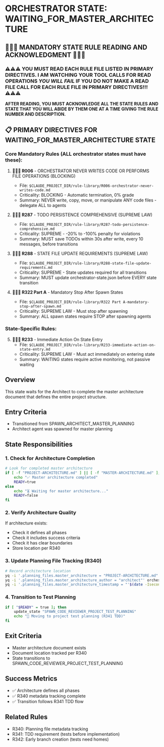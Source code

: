 # ORCHESTRATOR STATE: WAITING_FOR_MASTER_ARCHITECTURE

## 🔴🔴🔴 MANDATORY STATE RULE READING AND ACKNOWLEDGMENT 🔴🔴🔴

### ⚠️⚠️⚠️ YOU MUST READ EACH RULE FILE LISTED IN PRIMARY DIRECTIVES. **I AM WATCHING YOUR TOOL CALLS FOR READ OPERATIONS** *YOU WILL FAIL* IF YOU DO NOT MAKE A READ FILE CALL FOR EACH RULE FILE IN PRIMARY DIRECTIVES!!! ⚠️⚠️⚠️

**AFTER READING, YOU MUST ACKNOWLEDGE ALL THE STATE RULES AND STATE THAT YOU WILL ABIDE BY THEM ONE AT A TIME GIVING THE RULE NUMBER AND DESCRIPTION.**

## 📋 PRIMARY DIRECTIVES FOR WAITING_FOR_MASTER_ARCHITECTURE STATE

### Core Mandatory Rules (ALL orchestrator states must have these):

1. **🚨🚨🚨 R006** - ORCHESTRATOR NEVER WRITES CODE OR PERFORMS FILE OPERATIONS (BLOCKING)
   - File: `$CLAUDE_PROJECT_DIR/rule-library/R006-orchestrator-never-writes-code.md`
   - Criticality: BLOCKING - Automatic termination, 0% grade
   - Summary: NEVER write, copy, move, or manipulate ANY code files - delegate ALL to agents

2. **🔴🔴🔴 R287** - TODO PERSISTENCE COMPREHENSIVE (SUPREME LAW)
   - File: `$CLAUDE_PROJECT_DIR/rule-library/R287-todo-persistence-comprehensive.md`
   - Criticality: SUPREME - -20% to -100% penalty for violations
   - Summary: MUST save TODOs within 30s after write, every 10 messages, before transitions

3. **🔴🔴🔴 R288** - STATE FILE UPDATE REQUIREMENTS (SUPREME LAW)
   - File: `$CLAUDE_PROJECT_DIR/rule-library/R288-state-file-update-requirements.md`
   - Criticality: SUPREME - State updates required for all transitions
   - Summary: MUST update orchestrator-state.json before EVERY state transition

4. **🔴🔴🔴 R322 Part A** - Mandatory Stop After Spawn States
   - File: `$CLAUDE_PROJECT_DIR/rule-library/R322 Part A-mandatory-stop-after-spawn.md`
   - Criticality: SUPREME LAW - Must stop after spawning
   - Summary: ALL spawn states require STOP after spawning agents

### State-Specific Rules:

5. **🔴🔴🔴 R233** - Immediate Action On State Entry
   - File: `$CLAUDE_PROJECT_DIR/rule-library/R233-immediate-action-on-state-entry.md`
   - Criticality: SUPREME LAW - Must act immediately on entering state
   - Summary: WAITING states require active monitoring, not passive waiting

## Overview
This state waits for the Architect to complete the master architecture document that defines the entire project structure.

## Entry Criteria
- Transitioned from SPAWN_ARCHITECT_MASTER_PLANNING
- Architect agent was spawned for master planning

## State Responsibilities

### 1. Check for Architecture Completion
```bash
# Look for completed master architecture
if [ -f "PROJECT-ARCHITECTURE.md" ] || [ -f "MASTER-ARCHITECTURE.md" ]; then
    echo "✅ Master architecture completed"
    READY=true
else
    echo "⏳ Waiting for master architecture..."
    READY=false
fi
```

### 2. Verify Architecture Quality
If architecture exists:
- Check it defines all phases
- Check it includes success criteria
- Check it has clear boundaries
- Store location per R340

### 3. Update Planning File Tracking (R340)
```bash
# Record architecture location
yq -i '.planning_files.master_architecture = "PROJECT-ARCHITECTURE.md"' orchestrator-state.json
yq -i '.planning_files.master_architecture_author = "architect"' orchestrator-state.json
yq -i '.planning_files.master_architecture_timestamp = "'$(date -Iseconds)'"' orchestrator-state.json
```

### 4. Transition to Test Planning
```bash
if [ "$READY" = true ]; then
    update_state "SPAWN_CODE_REVIEWER_PROJECT_TEST_PLANNING"
    echo "🧪 Moving to project test planning (R341 TDD)"
fi
```

## Exit Criteria
- Master architecture document exists
- Document location tracked per R340
- State transitions to SPAWN_CODE_REVIEWER_PROJECT_TEST_PLANNING

## Success Metrics
- ✅ Architecture defines all phases
- ✅ R340 metadata tracking complete
- ✅ Transition follows R341 TDD flow

## Related Rules
- R340: Planning file metadata tracking
- R341: TDD requirement (tests before implementation)
- R342: Early branch creation (tests need homes)